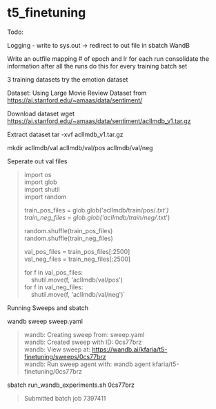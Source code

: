 # t5_finetuning

Todo:

Logging - write to sys.out -> redirect to out file in sbatch
WandB

Write an outfile mapping # of epoch and lr for each run
consolidate the information after all the runs
do this for every training batch set

3 training datasets
try the emotion dataset

Dataset:
Using Large Movie Review Dataset from https://ai.stanford.edu/~amaas/data/sentiment/

Download dataset
wget https://ai.stanford.edu/~amaas/data/sentiment/aclImdb_v1.tar.gz

Extract dataset
tar -xvf aclImdb_v1.tar.gz

mkdir aclImdb/val aclImdb/val/pos aclImdb/val/neg

Seperate out val files

> import os  
> import glob  
> import shutil  
> import random  
>
> train_pos_files = glob.glob('aclImdb/train/pos/*.txt')  
> train_neg_files = glob.glob('aclImdb/train/neg/*.txt')  
>
> random.shuffle(train_pos_files)  
> random.shuffle(train_neg_files)  
>
> val_pos_files = train_pos_files[:2500]  
> val_neg_files = train_neg_files[:2500]  
>
> for f in val_pos_files:  
> &nbsp;&nbsp;&nbsp;&nbsp;shutil.move(f,  'aclImdb/val/pos')  
> for f in val_neg_files:  
> &nbsp;&nbsp;&nbsp;&nbsp;shutil.move(f,  'aclImdb/val/neg')`  

Running Sweeps and sbatch

wandb sweep sweep.yaml
> wandb: Creating sweep from: sweep.yaml  
> wandb: Created sweep with ID: 0cs77brz  
> wandb: View sweep at: https://wandb.ai/kfaria/t5-finetuning/sweeps/0cs77brz  
> wandb: Run sweep agent with: wandb agent kfaria/t5-finetuning/0cs77brz  

sbatch run_wandb_experiments.sh 0cs77brz  
> Submitted batch job 7397411  
> 

[comment]: <> (values: [ 'amazon_electronics_c', 'amazon_electronics_t', 'conll', 'airline', 'pb_new', 'scitail_b' ]&#41;)